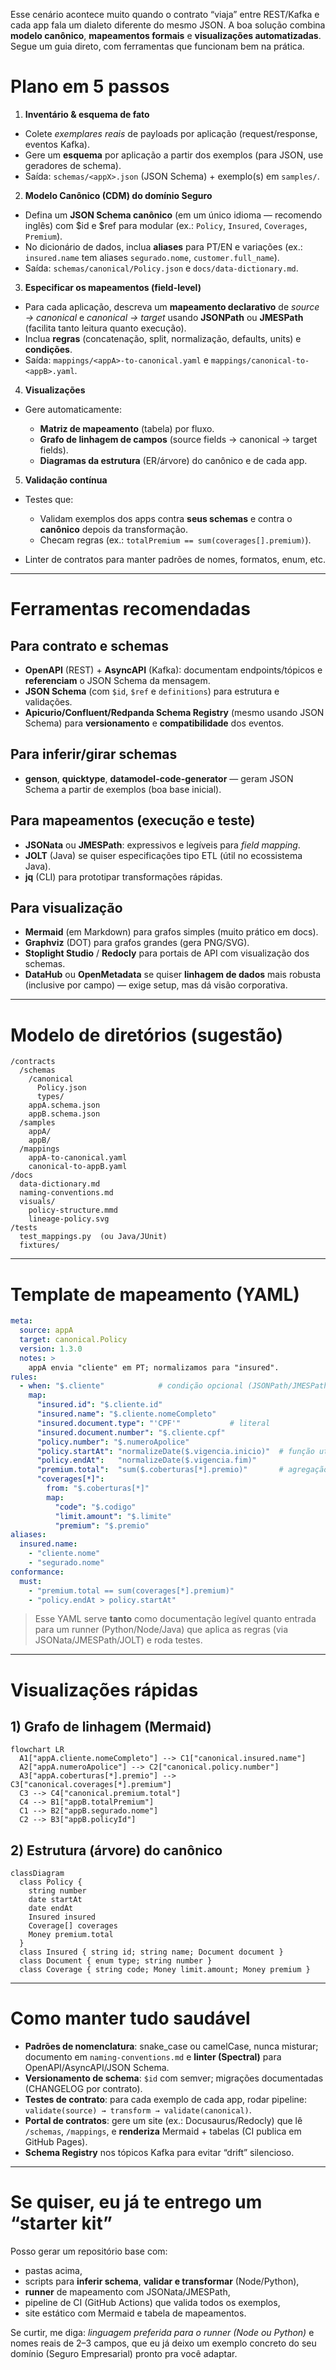 Esse cenário acontece muito quando o contrato “viaja” entre REST/Kafka e cada app fala um dialeto diferente do mesmo JSON. A boa solução combina **modelo canônico**, **mapeamentos formais** e **visualizações automatizadas**. Segue um guia direto, com ferramentas que funcionam bem na prática.

# Plano em 5 passos

1. **Inventário & esquema de fato**

* Colete *exemplares reais* de payloads por aplicação (request/response, eventos Kafka).
* Gere um **esquema** por aplicação a partir dos exemplos (para JSON, use geradores de schema).
* Saída: `schemas/<appX>.json` (JSON Schema) + exemplo(s) em `samples/`.

2. **Modelo Canônico (CDM) do domínio Seguro**

* Defina um **JSON Schema canônico** (em um único idioma — recomendo inglês) com $id e $ref para modular (ex.: `Policy`, `Insured`, `Coverages`, `Premium`).
* No dicionário de dados, inclua **aliases** para PT/EN e variações (ex.: `insured.name` tem aliases `segurado.nome`, `customer.full_name`).
* Saída: `schemas/canonical/Policy.json` e `docs/data-dictionary.md`.

3. **Especificar os mapeamentos (field-level)**

* Para cada aplicação, descreva um **mapeamento declarativo** de *source → canonical* e *canonical → target* usando **JSONPath** ou **JMESPath** (facilita tanto leitura quanto execução).
* Inclua **regras** (concatenação, split, normalização, defaults, units) e **condições**.
* Saída: `mappings/<appA>-to-canonical.yaml` e `mappings/canonical-to-<appB>.yaml`.

4. **Visualizações**

* Gere automaticamente:

  * **Matriz de mapeamento** (tabela) por fluxo.
  * **Grafo de linhagem de campos** (source fields → canonical → target fields).
  * **Diagramas da estrutura** (ER/árvore) do canônico e de cada app.

5. **Validação contínua**

* Testes que:

  * Validam exemplos dos apps contra **seus schemas** e contra o **canônico** depois da transformação.
  * Checam regras (ex.: `totalPremium == sum(coverages[].premium)`).
* Linter de contratos para manter padrões de nomes, formatos, enum, etc.

---

# Ferramentas recomendadas

## Para contrato e schemas

* **OpenAPI** (REST) + **AsyncAPI** (Kafka): documentam endpoints/tópicos e **referenciam** o JSON Schema da mensagem.
* **JSON Schema** (com `$id`, `$ref` e `definitions`) para estrutura e validações.
* **Apicurio/Confluent/Redpanda Schema Registry** (mesmo usando JSON Schema) para **versionamento** e **compatibilidade** dos eventos.

## Para inferir/girar schemas

* **genson**, **quicktype**, **datamodel-code-generator** — geram JSON Schema a partir de exemplos (boa base inicial).

## Para mapeamentos (execução e teste)

* **JSONata** ou **JMESPath**: expressivos e legíveis para *field mapping*.
* **JOLT** (Java) se quiser especificações tipo ETL (útil no ecossistema Java).
* **jq** (CLI) para prototipar transformações rápidas.

## Para visualização

* **Mermaid** (em Markdown) para grafos simples (muito prático em docs).
* **Graphviz** (DOT) para grafos grandes (gera PNG/SVG).
* **Stoplight Studio** / **Redocly** para portais de API com visualização dos schemas.
* **DataHub** ou **OpenMetadata** se quiser **linhagem de dados** mais robusta (inclusive por campo) — exige setup, mas dá visão corporativa.

---

# Modelo de diretórios (sugestão)

```
/contracts
  /schemas
    /canonical
      Policy.json
      types/
    appA.schema.json
    appB.schema.json
  /samples
    appA/
    appB/
  /mappings
    appA-to-canonical.yaml
    canonical-to-appB.yaml
/docs
  data-dictionary.md
  naming-conventions.md
  visuals/
    policy-structure.mmd
    lineage-policy.svg
/tests
  test_mappings.py  (ou Java/JUnit)
  fixtures/
```

---

# Template de **mapeamento** (YAML)

```yaml
meta:
  source: appA
  target: canonical.Policy
  version: 1.3.0
  notes: >
    appA envia "cliente" em PT; normalizamos para "insured".
rules:
  - when: "$.cliente"            # condição opcional (JSONPath/JMESPath)
    map:
      "insured.id": "$.cliente.id"
      "insured.name": "$.cliente.nomeCompleto"
      "insured.document.type": "'CPF'"           # literal
      "insured.document.number": "$.cliente.cpf"
      "policy.number": "$.numeroApolice"
      "policy.startAt": "normalizeDate($.vigencia.inicio)"  # função utilitária
      "policy.endAt":   "normalizeDate($.vigencia.fim)"
      "premium.total":  "sum($.coberturas[*].premio)"       # agregação
      "coverages[*]":
        from: "$.coberturas[*]"
        map:
          "code": "$.codigo"
          "limit.amount": "$.limite"
          "premium": "$.premio"
aliases:
  insured.name:
    - "cliente.nome"
    - "segurado.nome"
conformance:
  must:
    - "premium.total == sum(coverages[*].premium)"
    - "policy.endAt > policy.startAt"
```

> Esse YAML serve **tanto** como documentação legível quanto entrada para um runner (Python/Node/Java) que aplica as regras (via JSONata/JMESPath/JOLT) e roda testes.

---

# Visualizações rápidas

## 1) Grafo de linhagem (Mermaid)

```mermaid
flowchart LR
  A1["appA.cliente.nomeCompleto"] --> C1["canonical.insured.name"]
  A2["appA.numeroApolice"] --> C2["canonical.policy.number"]
  A3["appA.coberturas[*].premio"] --> C3["canonical.coverages[*].premium"]
  C3 --> C4["canonical.premium.total"]
  C4 --> B1["appB.totalPremium"]
  C1 --> B2["appB.segurado.nome"]
  C2 --> B3["appB.policyId"]
```

## 2) Estrutura (árvore) do canônico

```mermaid
classDiagram
  class Policy {
    string number
    date startAt
    date endAt
    Insured insured
    Coverage[] coverages
    Money premium.total
  }
  class Insured { string id; string name; Document document }
  class Document { enum type; string number }
  class Coverage { string code; Money limit.amount; Money premium }
```

---

# Como manter tudo saudável

* **Padrões de nomenclatura**: snake_case ou camelCase, nunca misturar; documento em `naming-conventions.md` e **linter (Spectral)** para OpenAPI/AsyncAPI/JSON Schema.
* **Versionamento de schema**: `$id` com semver; migrações documentadas (CHANGELOG por contrato).
* **Testes de contrato**: para cada exemplo de cada app, rodar pipeline: `validate(source) → transform → validate(canonical)`.
* **Portal de contratos**: gere um site (ex.: Docusaurus/Redocly) que lê `/schemas`, `/mappings`, e **renderiza** Mermaid + tabelas (CI publica em GitHub Pages).
* **Schema Registry** nos tópicos Kafka para evitar “drift” silencioso.

---

# Se quiser, eu já te entrego um “starter kit”

Posso gerar um repositório base com:

* pastas acima,
* scripts para **inferir schema**, **validar e transformar** (Node/Python),
* **runner** de mapeamento com JSONata/JMESPath,
* pipeline de CI (GitHub Actions) que valida todos os exemplos,
* site estático com Mermaid e tabela de mapeamentos.

Se curtir, me diga: *linguagem preferida para o runner (Node ou Python)* e nomes reais de 2–3 campos, que eu já deixo um exemplo concreto do seu domínio (Seguro Empresarial) pronto pra você adaptar.
